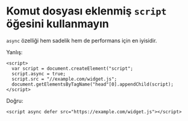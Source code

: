 # Komut dosyası eklenmiş `script` öğesini kullanmayın

`async` özelliği hem sadelik hem de performans için en iyisidir.

Yanlış:

```
<script>
  var script = document.createElement("script";
  script.async = true;
  script.src = "//example.com/widget.js";
  document.getElementsByTagName("head"[0].appendChild(script);
</script>
```

Doğru:

    <script async defer src="https://example.com/widget.js"></script>
